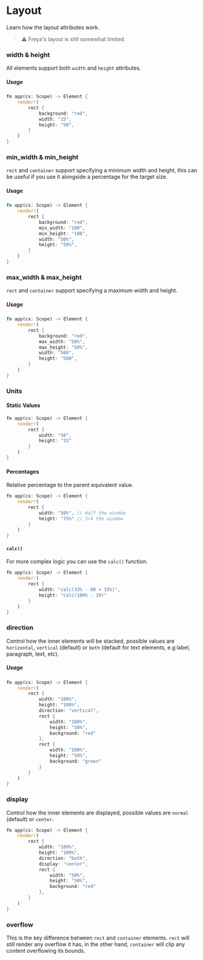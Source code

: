 # Layout

Learn how the layout attributes work.

> ⚠️ Freya's layout is still somewhat limited.

### width & height
All elements support both `width` and `height` attributes.

##### Usage

```rust
fn app(cx: Scope) -> Element {
    render!(
        rect {
            background: "red",
            width: "15",
            height: "50",
        }
    )
}
```

### min_width & min_height

`rect` and `container` support specifying a minimum width and height, this can be useful if you use it alongside a percentage for the target size.

##### Usage

```rust
fn app(cx: Scope) -> Element {
    render!(
        rect {
            background: "red",
            min_width: "100",
            min_height: "100",
            width: "50%",
            height: "50%",
        }
    )
}
```

### max_width & max_height

`rect` and `container` support specifying a maximum width and height.

##### Usage

```rust
fn app(cx: Scope) -> Element {
    render!(
        rect {
            background: "red",
            max_width: "50%",
            max_height: "50%",
            width: "500",
            height: "500",
        }
    )
}
```

### Units

#### Static Values

```rust
fn app(cx: Scope) -> Element {
    render!(
        rect {
            width: "50",
            height: "33"
        }
    )
}
```

#### Percentages
Relative percentage to the parent equivalent value.
```rust
fn app(cx: Scope) -> Element {
    render!(
        rect {
            width: "50%", // Half the window
            height: "75%" // 3/4 the window
        }
    )
}
```

#### `calc()`

For more complex logic you can use the `calc()` function.

```rust
fn app(cx: Scope) -> Element {
    render!(
        rect {
            width: "calc(33% - 60 + 15%)",
            height: "calc(100% - 10)"
        }
    )
}
```

### direction

Control how the inner elements will be stacked, possible values are `horizontal`, `vertical` (default) or `both` (default for text elements, e.g label, paragraph, text, etc).

##### Usage

```rust
fn app(cx: Scope) -> Element {
    render!(
        rect {
            width: "100%",
            height: "100%",
            direction: "vertical",
            rect {
                width: "100%",
                height: "50%",
                background: "red"
            },
            rect {
                width: "100%",
                height: "50%",
                background: "green"
            }
        }
    )
}
```

### display

Control how the inner elements are displayed, possible values are `normal` (default) or `center`.

```rust
fn app(cx: Scope) -> Element {
    render!(
        rect {
            width: "100%",
            height: "100%",
            direction: "both",
            display: "center",
            rect {
                width: "50%",
                height: "50%",
                background: "red"
            },
        }
    )
}
```

### overflow

This is the key difference between `rect` and `container` elements. `rect` will still render any overflow it has, in the other hand, `container` will clip any content overflowing its bounds.